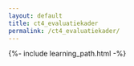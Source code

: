 ```yaml
---
layout: default
title: ct4_evaluatiekader
permalink: /ct4_evaluatiekader/
---
```


{%- include learning_path.html -%}
